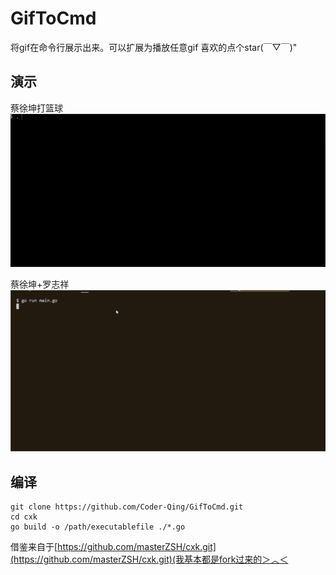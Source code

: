 # GifToCmd
将gif在命令行展示出来。可以扩展为播放任意gif 喜欢的点个star(￣▽￣)"

## 演示
蔡徐坤打篮球
![demo](./images/demo.gif)

蔡徐坤+罗志祥
![demo](./images/demo1.gif)

## 编译
```shell
git clone https://github.com/Coder-Qing/GifToCmd.git
cd cxk
go build -o /path/executablefile ./*.go
```

借鉴来自于[https://github.com/masterZSH/cxk.git](https://github.com/masterZSH/cxk.git)(我基本都是fork过来的＞︿＜
